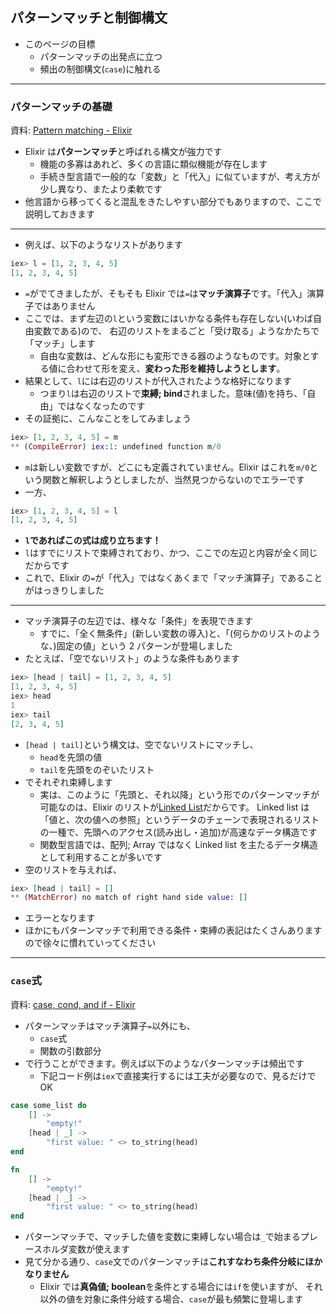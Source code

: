 ## パターンマッチと制御構文

- このページの目標
  - パターンマッチの出発点に立つ
  - 頻出の制御構文(`case`)に触れる

---

### パターンマッチの基礎

資料: [Pattern matching - Elixir](https://elixir-lang.org/getting-started/pattern-matching.html)

- Elixir は**パターンマッチ**と呼ばれる構文が強力です
  - 機能の多寡はあれど、多くの言語に類似機能が存在します
  - 手続き型言語で一般的な「変数」と「代入」に似ていますが、考え方が少し異なり、またより柔軟です
- 他言語から移ってくると混乱をきたしやすい部分でもありますので、ここで説明しておきます

---

- 例えば、以下のようなリストがあります

```elixir
iex> l = [1, 2, 3, 4, 5]
[1, 2, 3, 4, 5]
```

- `=`がでてきましたが、そもそも Elixir では`=`は**マッチ演算子**です。「代入」演算子ではありません
- ここでは、まず左辺の`l`という変数にはいかなる条件も存在しない(いわば自由変数である)ので、
  右辺のリストをまるごと「受け取る」ようなかたちで「マッチ」します
  - 自由な変数は、どんな形にも変形できる器のようなものです。対象とする値に合わせて形を変え、**変わった形を維持しようとします**。
- 結果として、`l`には右辺のリストが代入されたような格好になります
  - つまり`l`は右辺のリストで**束縛; bind**されました。意味(値)を持ち、「自由」ではなくなったのです
- その証拠に、こんなことをしてみましょう

```elixir
iex> [1, 2, 3, 4, 5] = m
** (CompileError) iex:1: undefined function m/0
```

- `m`は新しい変数ですが、どこにも定義されていません。Elixir はこれを`m/0`という関数と解釈しようとしましたが、当然見つからないのでエラーです
- 一方、

```elixir
iex> [1, 2, 3, 4, 5] = l
[1, 2, 3, 4, 5]
```

- **`l`であればこの式は成り立ちます！**
- `l`はすでにリストで束縛されており、かつ、ここでの左辺と内容が全く同じだからです
- これで、Elixir の`=`が「代入」ではなくあくまで「マッチ演算子」であることがはっきりしました

---

- マッチ演算子の左辺では、様々な「条件」を表現できます
  - すでに、「全く無条件」(新しい変数の導入)と、「(何らかのリストのような、)固定の値」という 2 パターンが登場しました
- たとえば、「空でないリスト」のような条件もあります

```elixir
iex> [head | tail] = [1, 2, 3, 4, 5]
[1, 2, 3, 4, 5]
iex> head
1
iex> tail
[2, 3, 4, 5]
```

- `[head | tail]`という構文は、空でないリストにマッチし、
  - `head`を先頭の値
  - `tail`を先頭をのぞいたリスト
- でそれぞれ束縛します
  - 実は、このように「先頭と、それ以降」という形でのパターンマッチが可能なのは、Elixir のリストが[Linked List](https://elixir-lang.org/getting-started/basic-types.html#linked-lists)だからです。
    Linked list は「値と、次の値への参照」というデータのチェーンで表現されるリストの一種で、先頭へのアクセス(読み出し・追加)が高速なデータ構造です
  - 関数型言語では、配列; Array ではなく Linked list を主たるデータ構造として利用することが多いです
- 空のリストを与えれば、

```elixir
iex> [head | tail] = []
** (MatchError) no match of right hand side value: []
```

- エラーとなります
- ほかにもパターンマッチで利用できる条件・束縛の表記はたくさんありますので徐々に慣れていってください

---

### `case`式

資料: [case, cond, and if - Elixir](https://elixir-lang.org/getting-started/case-cond-and-if.html)

- パターンマッチはマッチ演算子`=`以外にも、
  - `case`式
  - 関数の引数部分
- で行うことができます。例えば以下のようなパターンマッチは頻出です
  - 下記コード例は`iex`で直接実行するには工夫が必要なので、見るだけで OK

```elixir
case some_list do
    [] ->
        "empty!"
    [head | _] ->
        "first value: " <> to_string(head)
end
```

```elixir
fn
    [] ->
        "empty!"
    [head | _] ->
        "first value: " <> to_string(head)
end
```

- パターンマッチで、マッチした値を変数に束縛しない場合は`_`で始まるプレースホルダ変数が使えます
- 見て分かる通り、`case`文でのパターンマッチは**これすなわち条件分岐にほかなりません**
  - Elixir では**真偽値; boolean**を条件とする場合には`if`を使いますが、
    それ以外の値を対象に条件分岐する場合、`case`が最も頻繁に登場します
